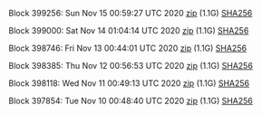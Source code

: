 Block 399256: Sun Nov 15 00:59:27 UTC 2020 [zip](https://dash-bootstrap.ams3.digitaloceanspaces.com/testnet/2020-11-15/bootstrap.dat.zip) (1.1G) [SHA256](https://dash-bootstrap.ams3.digitaloceanspaces.com/testnet/2020-11-15/sha256.txt)

Block 399000: Sat Nov 14 01:04:14 UTC 2020 [zip](https://dash-bootstrap.ams3.digitaloceanspaces.com/testnet/2020-11-14/bootstrap.dat.zip) (1.1G) [SHA256](https://dash-bootstrap.ams3.digitaloceanspaces.com/testnet/2020-11-14/sha256.txt)

Block 398746: Fri Nov 13 00:44:01 UTC 2020 [zip](https://dash-bootstrap.ams3.digitaloceanspaces.com/testnet/2020-11-13/bootstrap.dat.zip) (1.1G) [SHA256](https://dash-bootstrap.ams3.digitaloceanspaces.com/testnet/2020-11-13/sha256.txt)

Block 398385: Thu Nov 12 00:56:53 UTC 2020 [zip](https://dash-bootstrap.ams3.digitaloceanspaces.com/testnet/2020-11-12/bootstrap.dat.zip) (1.1G) [SHA256](https://dash-bootstrap.ams3.digitaloceanspaces.com/testnet/2020-11-12/sha256.txt)

Block 398118: Wed Nov 11 00:49:13 UTC 2020 [zip](https://dash-bootstrap.ams3.digitaloceanspaces.com/testnet/2020-11-11/bootstrap.dat.zip) (1.1G) [SHA256](https://dash-bootstrap.ams3.digitaloceanspaces.com/testnet/2020-11-11/sha256.txt)

Block 397854: Tue Nov 10 00:48:40 UTC 2020 [zip](https://dash-bootstrap.ams3.digitaloceanspaces.com/testnet/2020-11-10/bootstrap.dat.zip) (1.1G) [SHA256](https://dash-bootstrap.ams3.digitaloceanspaces.com/testnet/2020-11-10/sha256.txt)
